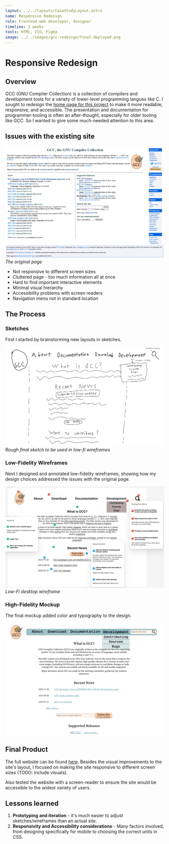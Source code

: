 ```yaml
---
layout: ../../layouts/CaseStudyLayout.astro
name: Responsive Redesign
role: Frontend web developer, designer
timeline: 3 weeks
tools: HTML, CSS, Figma
image: ../../images/gcc-redesign/final-deployed.png
---
```


# Responsive Redesign

## Overview

GCC (GNU Compiler Collection) is a collection of compilers and development tools for a variety of lower-level programming langues like C. I sought to redesign the [home page for this project](https://gcc.gnu.org/) to make it more readable, responsive, and accessible. The presentation and documentation for programmer-tooling is often an after-thought, especially for older tooling like GCC. So I wanted to give some much-needed attention to this area.

## Issues with the existing site

![Original GCC homepage](../../images/gcc-redesign/original-page.png)
*The original page*

- Not responsive to different screen sizes
- Cluttered page - too much information all at once
- Hard to find important interactive elements
- Minimal visual hierarchy
- Accessibility problems with screen readers
- Navigation menu not in standard location

## The Process

### Sketches

First I started by brainstorming new layouts in sketches.

![A slightly more detailed page layout sketch"](../../images/gcc-redesign/final-sketch.jpg)
*Rough final sketch to be used in low-fi wireframes*

### Low-Fidelity Wireframes

Next I designed and annotated low-fidelity wireframes, showing how my design choices addressed the issues with the original page.

![low-fidelity wireframe for desktops](../../images/gcc-redesign/lo-fi-desktop.png)
*Low-Fi desktop wireframe*

### High-Fidelity Mockup

The final mockup added color and typography to the design.

![high-fidelity mockup for desktop](../../images/gcc-redesign/hi-fi-desktop.png)

## Final Product

The full website can be found [here](https://mitchman215.github.io/GCC-Redesign). Besides the visual improvements to the site's layout, I focused on making the site responsive to different screen sizes (TODO: include visuals).

Also tested the website with a screen-reader to ensure the site would be accessible to the widest variety of users.

## Lessons learned

1) **Prototyping and iteration** - it's much easier to adjust sketches/wireframes than an actual site.
2) **Responsivity and Accessibility considerations** - Many factors involved, from designing specifically for mobile to choosing the correct units in CSS.
